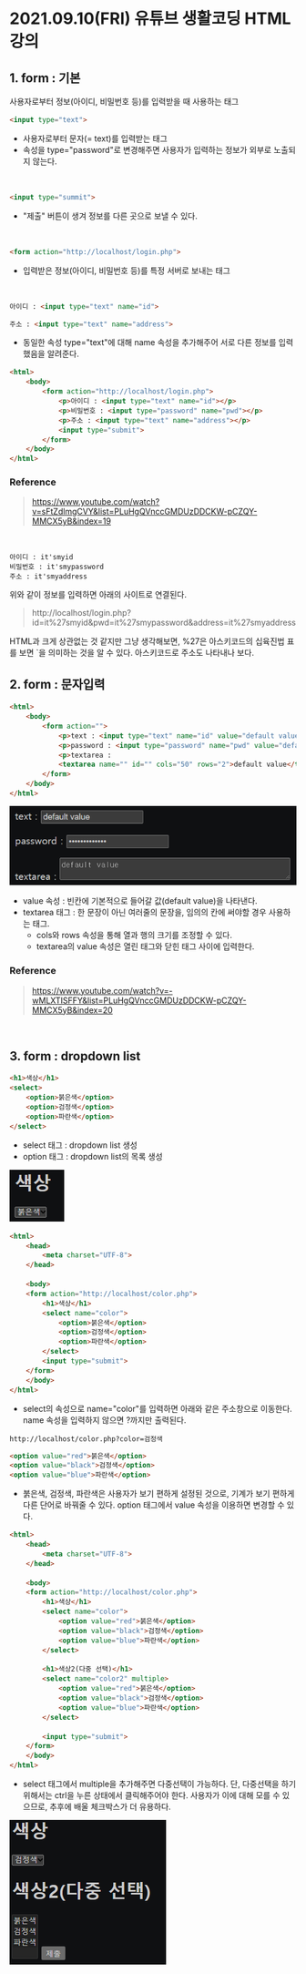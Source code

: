 # 2021.09.10(FRI) 유튜브 생활코딩 HTML 강의
## 1. form : 기본
사용자로부터 정보(아이디, 비밀번호 등)를 입력받을 때 사용하는 태그
<br>

```html
<input type="text">
```

- 사용자로부터 문자(= text)를 입력받는 태그
- 속성을 type="password"로 변경해주면 사용자가 입력하는 정보가 외부로 노출되지 않는다.

<br>

```html
<input type="summit">
```

- "제출" 버튼이 생겨 정보를 다른 곳으로 보낼 수 있다.

<br>

```html
<form action="http://localhost/login.php">
```

- 입력받은 정보(아이디, 비밀번호 등)를 특정 서버로 보내는 태그

<br>

```html
아이디 : <input type="text" name="id">
```
```html
주소 : <input type="text" name="address">
```

- 동일한 속성 type="text"에 대해 name 속성을 추가해주어 서로 다른 정보를 입력했음을 알려준다.

```html
<html>
    <body>
        <form action="http://localhost/login.php">
            <p>아이디 : <input type="text" name="id"></p>
            <p>비밀번호 : <input type="password" name="pwd"></p>
            <p>주소 : <input type="text" name="address"></p>
            <input type="submit">
        </form>
    </body>
</html>
```

### Reference
> https://www.youtube.com/watch?v=sFtZdlmgCVY&list=PLuHgQVnccGMDUzDDCKW-pCZQY-MMCX5yB&index=19

<br>

```
아이디 : it'smyid  
비밀번호 : it'smypassword  
주소 : it'smyaddress  
```

위와 같이 정보를 입력하면 아래의 사이트로 연결된다.

> http://localhost/login.php?id=it%27smyid&pwd=it%27smypassword&address=it%27smyaddress

HTML과 크게 상관없는 것 같지만 그냥 생각해보면, %27은 아스키코드의 십육진법 표를 보면 `을 의미하는 것을 알 수 있다. 아스키코드로 주소도 나타내나 보다.
<br>

## 2. form : 문자입력
```html
<html>
    <body>
        <form action="">
            <p>text : <input type="text" name="id" value="default value"></p>
            <p>password : <input type="password" name="pwd" value="default value"></p>
            <p>textarea : 
            <textarea name="" id="" cols="50" rows="2">default value</textarea></p>
        </form>
    </body>
</html>
```
![markdown](HTML_5_문자입력.png "출력결과")

- value 속성 : 빈칸에 기본적으로 들어갈 값(default value)을 나타낸다.
- textarea 태그 : 한 문장이 아닌 여러줄의 문장을, 임의의 칸에 써야할 경우 사용하는 태그.
    - cols와 rows 속성을 통해 열과 행의 크기를 조정할 수 있다.
    - textarea의 value 속성은 열린 태그와 닫힌 태그 사이에 입력한다.

### Reference
> https://www.youtube.com/watch?v=-wMLXTISFFY&list=PLuHgQVnccGMDUzDDCKW-pCZQY-MMCX5yB&index=20
<br>

## 3. form : dropdown list
```html
<h1>색상</h1>
<select>
    <option>붉은색</option>
    <option>검정색</option>
    <option>파란색</option>
</select>
```
- select 태그 : dropdown list 생성
- option 태그 : dropdown list의 목록 생성

![markdown](HTML_5_dropdownlist_1.png)

```html
<html>
    <head>
        <meta charset="UTF-8">
    </head>

    <body>
    <form action="http://localhost/color.php">
        <h1>색상</h1>
        <select name="color">
            <option>붉은색</option> 
            <option>검정색</option>
            <option>파란색</option>
        </select>
        <input type="submit">
    </form>
    </body>
</html>
```
- select의 속성으로 name="color"를 입력하면 아래와 같은 주소창으로 이동한다. name 속성을 입력하지 않으면 ?까지만 출력된다.
```
http://localhost/color.php?color=검정색
```

```html
<option value="red">붉은색</option>
<option value="black">검정색</option>
<option value="blue">파란색</option>
```
- 붉은색, 검정색, 파란색은 사용자가 보기 편하게 설정된 것으로, 기계가 보기 편하게 다른 단어로 바꿔줄 수 있다. option 태그에서 value 속성을 이용하면 변경할 수 있다.

```html
<html>
    <head>
        <meta charset="UTF-8">
    </head>

    <body>
    <form action="http://localhost/color.php">
        <h1>색상</h1>
        <select name="color">
            <option value="red">붉은색</option> 
            <option value="black">검정색</option>
            <option value="blue">파란색</option>
        </select>

        <h1>색상2(다중 선택)</h1>
        <select name="color2" multiple>
            <option value="red">붉은색</option> 
            <option value="black">검정색</option>
            <option value="blue">파란색</option>
        </select>

        <input type="submit">
    </form>
    </body>
</html>
```
- select 태그에서 multiple을 추가해주면 다중선택이 가능하다. 단, 다중선택을 하기위해서는 ctrl을 누른 상태에서 클릭해주어야 한다. 사용자가 이에 대해 모를 수 있으므로, 추후에 배울 체크박스가 더 유용하다.

![markdown](HTML_5_dropdownlist_2.png)
